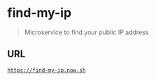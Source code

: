 # find-my-ip

> Microservice to find your public IP address

## URL

[`https://find-my-ip.now.sh`](https://find-my-ip.now.sh)
